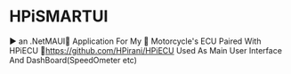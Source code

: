 # HPiSMARTUI
▶️ an .NetMAUI📱 Application For My :motor_scooter: Motorcycle's ECU Paired With HPiECU :link:https://github.com/HPirani/HPiECU
Used As Main User Interface And DashBoard(SpeedOmeter etc)
